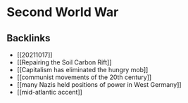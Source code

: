 # Second World War



## Backlinks

-   [[20211017]]
-   [[Repairing the Soil Carbon Rift]]
-   [[Capitalism has eliminated the hungry mob]]
-   [[communist movements of the 20th century]]
-   [[many Nazis held positions of power in West Germany]]
-   [[mid-atlantic accent]]
